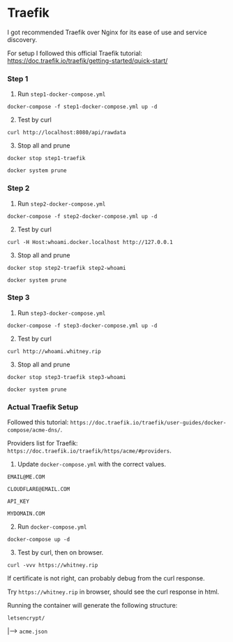 # Traefik

I got recommended Traefik over Nginx for its ease of use and service discovery.

For setup I followed this official Traefik tutorial: https://doc.traefik.io/traefik/getting-started/quick-start/

### Step 1

1. Run `step1-docker-compose.yml`

`docker-compose -f step1-docker-compose.yml up -d`

2. Test by curl

`curl http://localhost:8080/api/rawdata`

3. Stop all and prune

`docker stop step1-traefik`

`docker system prune`

### Step 2

1. Run `step2-docker-compose.yml`

`docker-compose -f step2-docker-compose.yml up -d`

2. Test by curl

`curl -H Host:whoami.docker.localhost http://127.0.0.1`

3. Stop all and prune

`docker stop step2-traefik step2-whoami`

`docker system prune`

### Step 3

1. Run `step3-docker-compose.yml`

`docker-compose -f step3-docker-compose.yml up -d`

2. Test by curl

`curl http://whoami.whitney.rip`

3. Stop all and prune

`docker stop step3-traefik step3-whoami`

`docker system prune`

### Actual Traefik Setup

Followed this tutorial: `https://doc.traefik.io/traefik/user-guides/docker-compose/acme-dns/`.

Providers list for Traefik: `https://doc.traefik.io/traefik/https/acme/#providers`.

1. Update `docker-compose.yml` with the correct values.

`EMAIL@ME.COM`

`CLOUDFLARE@EMAIL.COM`

`API_KEY`

`MYDOMAIN.COM`

2. Run `docker-compose.yml`

`docker-compose up -d`

3. Test by curl, then on browser.

`curl -vvv https://whitney.rip`

If certificate is not right, can probably debug from the curl response.

Try `https://whitney.rip` in browser, should see the curl response in html.

Running the container will generate the following structure:

`letsencrypt/`

|--> `acme.json`
